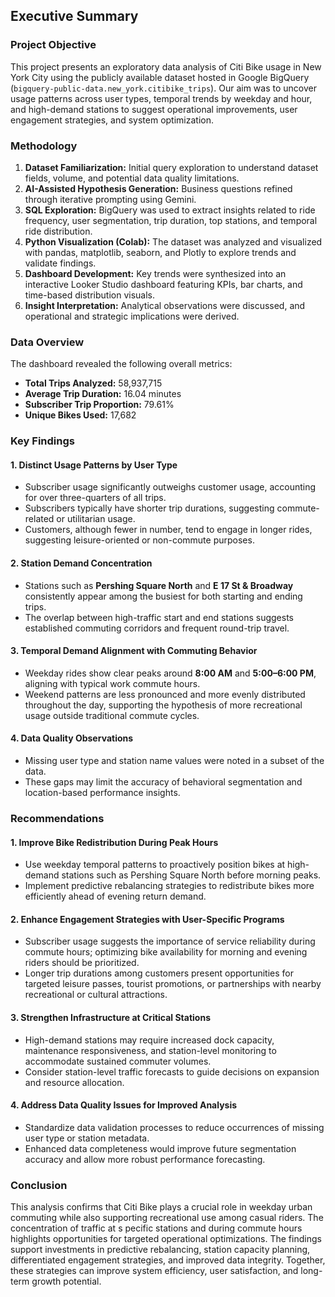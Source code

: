## Executive Summary

### Project Objective  
This project presents an exploratory data analysis of Citi Bike usage in New York City using the publicly available dataset hosted in Google BigQuery (`bigquery-public-data.new_york.citibike_trips`). Our aim was to uncover usage patterns across user types, temporal trends by weekday and hour, and high-demand stations to suggest operational improvements, user engagement strategies, and system optimization.

### Methodology  
1. **Dataset Familiarization:** Initial query exploration to understand dataset fields, volume, and potential data quality limitations.
2. **AI-Assisted Hypothesis Generation:** Business questions refined through iterative prompting using Gemini.
3. **SQL Exploration:** BigQuery was used to extract insights related to ride frequency, user segmentation, trip duration, top stations, and temporal ride distribution.
4. **Python Visualization (Colab):** The dataset was analyzed and visualized with pandas, matplotlib, seaborn, and Plotly to explore trends and validate findings.
5. **Dashboard Development:** Key trends were synthesized into an interactive Looker Studio dashboard featuring KPIs, bar charts, and time-based distribution visuals.
6. **Insight Interpretation:** Analytical observations were discussed, and operational and strategic implications were derived.

### Data Overview  
The dashboard revealed the following overall metrics:
- **Total Trips Analyzed:** 58,937,715  
- **Average Trip Duration:** 16.04 minutes  
- **Subscriber Trip Proportion:** 79.61%  
- **Unique Bikes Used:** 17,682  

### Key Findings  

#### 1. Distinct Usage Patterns by User Type  
- Subscriber usage significantly outweighs customer usage, accounting for over three-quarters of all trips.
- Subscribers typically have shorter trip durations, suggesting commute-related or utilitarian usage.
- Customers, although fewer in number, tend to engage in longer rides, suggesting leisure-oriented or non-commute purposes.

#### 2. Station Demand Concentration  
- Stations such as **Pershing Square North** and **E 17 St & Broadway** consistently appear among the busiest for both starting and ending trips.
- The overlap between high-traffic start and end stations suggests established commuting corridors and frequent round-trip travel.

#### 3. Temporal Demand Alignment with Commuting Behavior  
- Weekday rides show clear peaks around **8:00 AM** and **5:00–6:00 PM**, aligning with typical work commute hours.
- Weekend patterns are less pronounced and more evenly distributed throughout the day, supporting the hypothesis of more recreational usage outside traditional commute cycles.

#### 4. Data Quality Observations  
- Missing user type and station name values were noted in a subset of the data.
- These gaps may limit the accuracy of behavioral segmentation and location-based performance insights.

### Recommendations  

#### 1. Improve Bike Redistribution During Peak Hours  
- Use weekday temporal patterns to proactively position bikes at high-demand stations such as Pershing Square North before morning peaks.
- Implement predictive rebalancing strategies to redistribute bikes more efficiently ahead of evening return demand.

#### 2. Enhance Engagement Strategies with User-Specific Programs  
- Subscriber usage suggests the importance of service reliability during commute hours; optimizing bike availability for morning and evening riders should be prioritized.
- Longer trip durations among customers present opportunities for targeted leisure passes, tourist promotions, or partnerships with nearby recreational or cultural attractions.

#### 3. Strengthen Infrastructure at Critical Stations  
- High-demand stations may require increased dock capacity, maintenance responsiveness, and station-level monitoring to accommodate sustained commuter volumes.
- Consider station-level traffic forecasts to guide decisions on expansion and resource allocation.

#### 4. Address Data Quality Issues for Improved Analysis  
- Standardize data validation processes to reduce occurrences of missing user type or station metadata.
- Enhanced data completeness would improve future segmentation accuracy and allow more robust performance forecasting.

### Conclusion  
This analysis confirms that Citi Bike plays a crucial role in weekday urban commuting while also supporting recreational use among casual riders. The concentration of traffic at s
pecific stations and during commute hours highlights opportunities for targeted operational optimizations. The findings support investments in predictive rebalancing, station capacity planning, differentiated engagement strategies, and improved data integrity. Together, these strategies can improve system efficiency, user satisfaction, and long-term growth potential.
